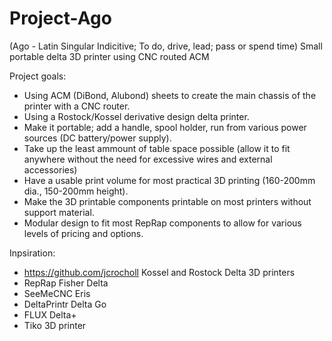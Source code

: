 # Project-Ago
(Ago - Latin Singular Indicitive; To do, drive, lead; pass or spend time) 
Small portable delta 3D printer using CNC routed ACM 

Project goals:
- Using ACM (DiBond, Alubond) sheets to create the main chassis of the printer with a CNC router.
- Using a Rostock/Kossel derivative design delta printer. 
- Make it portable; add a handle, spool holder, run from various power sources (DC battery/power supply).
- Take up the least ammount of table space possible (allow it to fit anywhere without the need for excessive wires and external accessories)
- Have a usable print volume for most practical 3D printing (160-200mm dia., 150-200mm height).
- Make the 3D printable components printable on most printers without support material. 
- Modular design to fit most RepRap components to allow for various levels of pricing and options. 


Inpsiration:
- https://github.com/jcrocholl Kossel and Rostock Delta 3D printers
- RepRap Fisher Delta
- SeeMeCNC Eris
- DeltaPrintr Delta Go
- FLUX Delta+
- Tiko 3D printer

